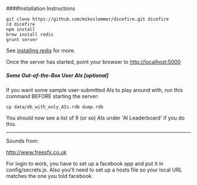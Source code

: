 ####Installation Instructions

```
git clone https://github.com/mikeslemmer/dicefire.git dicefire
cd dicefire
npm install
brew install redis
grunt server
```

See [installing redis](https://medium.com/@petehouston/install-and-config-redis-on-mac-os-x-via-homebrew-eb8df9a4f298#.oxu6mzkvd) for more.

Once the server has started, point your browser to [http://localhost:5000](http://localhost:5000)

##### Some Out-of-the-Box User AIs [optional]

If you want some sample user-submitted AIs to play around with, run this command BEFORE starting the server:
```
cp data/db_with_only_AIs.rdb dump.rdb
```
You should now see a list of 9 (or so) AIs under 'AI Leaderboard' if you do this.



---

Sounds from:

http://www.freesfx.co.uk

For login to work, you have to set up a facebook app and put it in config/secrets.js. Also you'll need to set up a hosts file so your local URL matches the one you told facebook.
